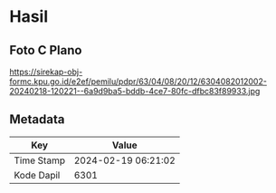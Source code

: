 # Hasil

## Foto C Plano

https://sirekap-obj-formc.kpu.go.id/e2ef/pemilu/pdpr/63/04/08/20/12/6304082012002-20240218-120221--6a9d9ba5-bddb-4ce7-80fc-dfbc83f89933.jpg


## Metadata

| Key        | Value               |
| ---------- | ------------------- |
| Time Stamp | 2024-02-19 06:21:02 |
| Kode Dapil | 6301                |



